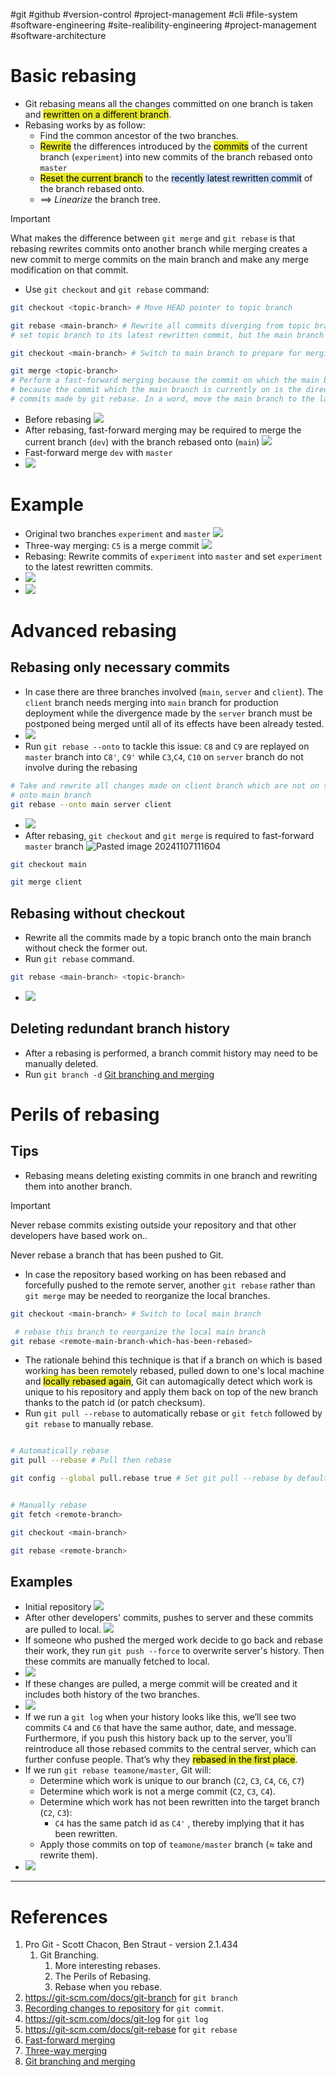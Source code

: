 #git #github #version-control #project-management #cli #file-system #software-engineering 
#site-realibility-engineering #project-management #software-architecture 

# Basic rebasing
- Git rebasing means all the changes committed on one branch is taken and <mark style="background: #e4e62d;">rewritten on a different branch</mark>. 
- Rebasing works by as follow:
	- Find the common ancestor of the two branches.
	- <mark style="background: #e4e62d;">Rewrite</mark> the differences introduced by the <mark style="background: #e4e62d;">commits</mark> of the current branch (`experiment`) into new commits of the branch rebased onto  `master`
	- <mark style="background: #e4e62d;">Reset the current branch</mark> to the <mark style="background: #ADCCFFA6;">recently latest rewritten commit</mark> of the branch rebased onto.
	- $\implies$ *Linearize* the branch tree.
>[!Important]
>What makes the difference between `git merge` and `git rebase` is that rebasing rewrites commits onto another branch while merging creates a new commit to merge commits on the main branch and make any merge modification on that commit.

- Use `git checkout` and `git rebase` command:
```bash
git checkout <topic-branch> # Move HEAD pointer to topic branch

git rebase <main-branch> # Rewrite all commits diverging from topic branch onto main branch, 
# set topic branch to its latest rewritten commit, but the main branch has not moved yet

git checkout <main-branch> # Switch to main branch to prepare for merging

git merge <topic-branch> 
# Perform a fast-forward merging because the commit on which the main branch
# because the commit which the main branch is currently on is the direct ancestor of the rewritten
# commits made by git rebase. In a word, move the main branch to the latest rewritten commit.

```
- Before rebasing ![](Pasted%20image%2020241102153226.png)
- After rebasing, fast-forward merging may be required to merge the current branch (`dev`) with the branch rebased onto (`main`) ![](Pasted%20image%2020241102153255.png)
- Fast-forward merge `dev` with `master`
- ![](Pasted%20image%2020241102153912.png)
# Example
- Original two branches `experiment` and `master` ![](Pasted%20image%2020241102145405.png)
- Three-way merging: `C5` is a merge commit ![](Pasted%20image%2020241102145031.png)
- Rebasing: Rewrite commits of `experiment` into `master` and set `experiment` to the latest rewritten commits.
- ![](Pasted%20image%2020241102153605.png)
- ![](Pasted%20image%2020241102153951.png)

# Advanced rebasing
## Rebasing only necessary commits
- In case there are three branches involved (`main`, `server` and `client`). The `client` branch needs merging into `main` branch for production deployment while the divergence made by the `server` branch must be postponed being merged until all of its effects have been already tested.
- ![](Pasted%20image%2020241107110945.png)
- Run `git rebase --onto` to tackle this issue: `C8` and `C9` are replayed on `master` branch into `C8'`, `C9'` while `C3`,`C4`, `C10` on `server` branch do not involve during the rebasing
```bash
# Take and rewrite all changes made on client branch which are not on server branch o
# onto main branch
git rebase --onto main server client
```

- ![](Pasted%20image%2020241107111745.png)
- After rebasing, `git checkout` and `git merge` is required to fast-forward `master` branch ![Pasted image 20241107111604](Pasted%20image%2020241107111604.png)
```bash
git checkout main

git merge client
```

## Rebasing without checkout
- Rewrite all the commits made by a topic branch onto the main branch without check the former out.
- Run `git rebase` command.
```bash
git rebase <main-branch> <topic-branch>
```
- ![](Pasted%20image%2020241107112314.png)
## Deleting redundant branch history
- After a rebasing is performed, a branch commit history may need to be manually deleted.
- Run `git branch -d` [Git branching and merging](Git%20branching%20and%20merging.md)

# Perils of rebasing
## Tips
- Rebasing means deleting existing commits in one branch and rewriting them into another branch.
>[!Important]
>Never rebase commits existing outside your repository and that other developers have based work on..
>
>Never rebase a branch that has been pushed to Git.


- In case the repository based working on has been rebased and forcefully pushed to the remote server, another `git rebase` rather than `git merge` may be needed to reorganize the local branches.
```bash
git checkout <main-branch> # Switch to local main branch

 # rebase this branch to reorganize the local main branch
git rebase <remote-main-branch-which-has-been-rebased>
```
- The rationale behind this technique is that if a branch on which is based working has been remotely rebased, pulled down to one's local machine and <mark style="background: #e4e62d;">locally rebased again</mark>, Git can automagically detect which work is unique to his repository and apply them back on top of the new branch thanks to the patch id (or patch checksum).
- Run `git pull --rebase` to automatically rebase or `git fetch` followed by `git rebase` to manually rebase.
```bash title:"Rebase when your work has already rebased"

# Automatically rebase
git pull --rebase # Pull then rebase

git config --global pull.rebase true # Set git pull --rebase by default


# Manually rebase
git fetch <remote-branch>

git checkout <main-branch>

git rebase <remote-branch>

```
## Examples
- Initial repository ![](Pasted%20image%2020241107114023.png)
- After other developers' commits, pushes to server and these commits are pulled to local. ![](Pasted%20image%2020241107114304.png)
- If someone who pushed the merged work decide to go back and rebase their work, they run `git push --force` to overwrite server's history. Then these commits are manually fetched to local.
- ![](Pasted%20image%2020241107114808.png)
- If these changes are pulled, a merge commit will be created and it includes both history of the two branches.
- ![](Pasted%20image%2020241107115259.png)
- If we run a `git log` when your history looks like this, we’ll see two commits `C4` and `C6` that have the same author, date, and message.  Furthermore, if you push this history back up to the server, you’ll reintroduce all those rebased commits to the central server, which can further confuse people. That’s why they <mark style="background: #e4e62d;">rebased in the first place</mark>.
- If we run `git rebase teamone/master`, Git will:
	- Determine which work is unique to our branch (`C2`,  `C3`, `C4`, `C6`, `C7`)
	- Determine which work is not a merge commit (`C2`, `C3`, `C4`).
	- Determine which work has not been rewritten into the target branch (`C2`, `C3`):
		- `C4` has the same patch id as `C4'` , thereby implying that it has been rewritten.
	- Apply those commits on top of `teamone/master` branch ($\approx$ take and rewrite them).
- ![](Pasted%20image%2020241107143506.png)
---
# References
1. Pro Git - Scott Chacon, Ben Straut - version 2.1.434
	1. Git Branching.
		1. More interesting rebases.
		2. The Perils of Rebasing.
		3. Rebase when you rebase.
2. https://git-scm.com/docs/git-branch for `git branch`
3. [Recording changes to repository](Recording%20changes%20to%20repository.md) for `git commit`.
4. https://git-scm.com/docs/git-log for `git log`
5. https://git-scm.com/docs/git-rebase for `git rebase`
6. [Fast-forward merging](Git%20branching%20and%20merging.md#Fast-forward%20merging)
7. [Three-way merging](Git%20branching%20and%20merging.md#Three-way%20merging)
8. [Git branching and merging](Git%20branching%20and%20merging.md)